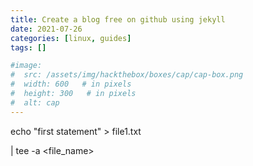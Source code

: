```yaml
---
title: Create a blog free on github using jekyll
date: 2021-07-26
categories: [linux, guides]
tags: []

#image:
#  src: /assets/img/hackthebox/boxes/cap/cap-box.png
#  width: 600   # in pixels
#  height: 300   # in pixels
#  alt: cap
---
```



echo "first statement" > file1.txt

<command> | tee -a <file_name>
